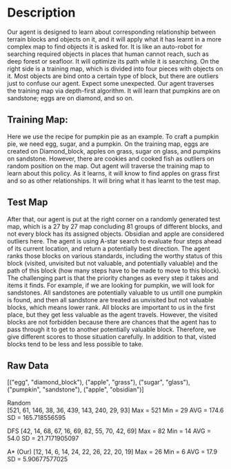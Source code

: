 <p>
<h1> Description </h1>
Our agent is designed to learn about corresponding relationship between terrain blocks and objects on it, and it will apply what it has learnt in a more complex map to find objects it is asked for. It is like an auto-robot for searching required objects in places that human cannot reach, such as deep forest or seafloor. It will optimize its path while it is searching. 
On the right side is a training map, which is divided into four pieces with objects on it. Most objects are bind onto a certain type of block, but there are outliers just to confuse our agent. Expect some unexpected. 
Our agent traverses the training map via depth-first algorithm. It will learn that pumpkins are on sandstone; eggs are on diamond, and so on. 
</p>

<p>
<h2>Training Map:</h2>
Here we use the recipe for pumpkin pie as an example. To craft a pumpkin pie, we need egg, sugar, and a pumpkin. On the training map, eggs are created on Diamond_block, apples on grass, sugar on glass, and pumpkins on sandstone. However, there are cookies and cooked fish as outliers on random position on the map. Out agent will traverse the training map to learn about this policy. As it learns, it will know to find apples on grass first and so as other relationships. It will bring what it has learnt to the test map. 
</p>

<p>
<h2>Test Map</h2>
After that, our agent is put at the right corner on a randomly generated test map, which is a 27 by 27 map concluding 81 groups of different blocks, and not every block has its assigned objects. Obsidian and apple are considered outliers here. 
The agent is using A-star search to evaluate four steps ahead of its current location, and return a potentially best direction. The agent ranks those blocks on various standards, including the worthy status of this block (visited, unvisited but not valuable, and potentially valuable) and the path of this block (how many steps have to be made to move to this block). The challenging part is that the priority changes as every step it takes and items it finds. For example, if we are looking for pumpkin, we will look for sandstones. All sandstones are potentially valuable to us untill one pumpkin is found, and then all sandstone are treated as unvisited but not valuable blocks, which means lower rank. All blocks are important to us in the first place, but they get less valuable as the agent travels. However, the visited blocks are not forbidden because there are chances that the agent has to pass through it to get to another potentially valuable block. Therefore, we give different scores to those situation carefully. In addition to that, visted blocks tend to be less and less possible to take. 
</p>


<p>
<h2>Raw Data</h2>
 [("egg", "diamond_block"), ("apple", "grass"), ("sugar", "glass"), ("pumpkin", "sandstone"), ("apple", "obsidian")]
 
Random	
[521, 61, 146, 38, 36, 439, 143, 240, 29, 93]
Max = 521 Min = 29  AVG = 174.6	SD = 165.718556595

DFS
[42, 14, 68, 67, 16, 69, 82, 55, 70, 42, 69]
Max = 82  Min = 14  AVG = 54.0	SD = 21.7171905097

A* (Our)
[12, 14, 6, 14, 24, 22, 26, 22, 20, 19]
Max = 26  Min = 6 AVG = 17.9	SD = 5.90677577025

</p>
